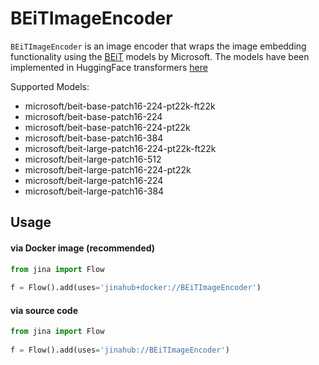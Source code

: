 # BEiTImageEncoder

``BEiTImageEncoder`` is an image encoder that wraps the image embedding functionality using the [BEiT]((https://arxiv.org/pdf/2106.08254.pdf)) models by Microsoft. The models have been implemented in HuggingFace transformers [here]((https://huggingface.co/transformers/model_doc/beit.html))

Supported Models:

- microsoft/beit-base-patch16-224-pt22k-ft22k
- microsoft/beit-base-patch16-224
- microsoft/beit-base-patch16-224-pt22k
- microsoft/beit-base-patch16-384
- microsoft/beit-large-patch16-224-pt22k-ft22k
- microsoft/beit-large-patch16-512
- microsoft/beit-large-patch16-224-pt22k
- microsoft/beit-large-patch16-224
- microsoft/beit-large-patch16-384

## Usage

#### via Docker image (recommended)

```python
from jina import Flow
	
f = Flow().add(uses='jinahub+docker://BEiTImageEncoder')
```

#### via source code

```python
from jina import Flow
	
f = Flow().add(uses='jinahub://BEiTImageEncoder')
```